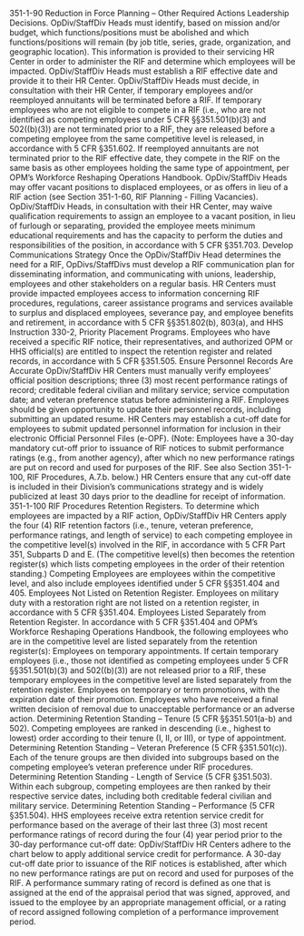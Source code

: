 
351-1-90 Reduction in Force Planning – Other Required Actions
Leadership Decisions.
OpDiv/StaffDiv Heads must identify, based on mission and/or budget, which functions/positions must be abolished and which functions/positions will remain (by job title, series, grade, organization, and geographic location).  This information is provided to their servicing HR Center in order to administer the RIF and determine which employees will be impacted.
OpDiv/StaffDiv Heads must establish a RIF effective date and provide it to their HR Center.
OpDiv/StaffDiv Heads must decide, in consultation with their HR Center, if temporary employees and/or reemployed annuitants will be terminated before a RIF.
If temporary employees who are not eligible to compete in a RIF (i.e., who are not identified as competing employees under 5 CFR §§351.501(b)(3) and 502((b)(3)) are not terminated prior to a RIF, they are released before a competing employee from the same competitive level is released, in accordance with 5 CFR §351.602.
If reemployed annuitants are not terminated prior to the RIF effective date, they compete in the RIF on the same basis as other employees holding the same type of appointment, per OPM’s Workforce Reshaping Operations Handbook.
OpDiv/StaffDiv Heads may offer vacant positions to displaced employees, or as offers in lieu of a RIF action (see Section 351-1-60, RIF Planning - Filling Vacancies).
OpDiv/StaffDiv Heads, in consultation with their HR Center, may waive qualification requirements to assign an employee to a vacant position, in lieu of furlough or separating, provided the employee meets minimum educational requirements and has the capacity to perform the duties and responsibilities of the position, in accordance with 5 CFR §351.703.
Develop Communications Strategy
Once the OpDiv/StaffDiv Head determines the need for a RIF, OpDivs/StaffDivs must develop a RIF communication plan for disseminating information, and communicating with unions, leadership, employees and other stakeholders on a regular basis.
HR Centers must provide impacted employees access to information concerning RIF procedures, regulations, career assistance programs and services available to surplus and displaced employees, severance pay, and employee benefits and retirement, in accordance with 5 CFR §§351.802(b), 803(a), and HHS Instruction 330-2, Priority Placement Programs.
Employees who have received a specific RIF notice, their representatives, and authorized OPM or HHS official(s) are entitled to inspect the retention register and related records, in accordance with 5 CFR §351.505.
Ensure Personnel Records Are Accurate
OpDiv/StaffDiv HR Centers must manually verify employees’ official position descriptions; three (3) most recent performance ratings of record; creditable federal civilian and military service; service computation date; and veteran preference status before administering a RIF.
Employees should be given opportunity to update their personnel records, including submitting an updated resume.
HR Centers may establish a cut-off date for employees to submit updated personnel information for inclusion in their electronic Official Personnel Files (e-OPF).  (Note: Employees have a 30-day mandatory cut-off prior to issuance of RIF notices to submit performance ratings (e.g., from another agency), after which no new performance ratings are put on record and used for purposes of the RIF. See also Section 351-1-100, RIF Procedures, A.7.b. below.)
HR Centers ensure that any cut-off date is included in their Division’s communications strategy and is widely publicized at least 30 days prior to the deadline for receipt of information.
351-1-100 RIF Procedures
Retention Registers. To determine which employees are impacted by a RIF action, OpDiv/StaffDiv HR Centers apply the four (4) RIF retention factors (i.e., tenure, veteran preference, performance ratings, and length of service) to each competing employee in the competitive level(s) involved in the RIF, in accordance with 5 CFR Part 351, Subparts D and E.  (The competitive level(s) then becomes the retention register(s) which lists competing employees in the order of their retention standing.)
Competing Employees are employees within the competitive level, and also include employees identified under 5 CFR §§351.404 and 405.
Employees Not Listed on Retention Register.  Employees on military duty with a restoration right are not listed on a retention register, in accordance with 5 CFR §351.404.
Employees Listed Separately from Retention Register.  In accordance with 5 CFR §351.404 and OPM’s Workforce Reshaping Operations Handbook, the following employees who are in the competitive level are listed separately from the retention register(s):
Employees on temporary appointments. If certain temporary employees (i.e., those not identified as competing employees under 5 CFR §§351.501(b)(3) and 502((b)(3)) are not released prior to a RIF, these temporary employees in the competitive level are listed separately from the retention register.
Employees on temporary or term promotions, with the expiration date of their promotion.
Employees who have received a final written decision of removal due to unacceptable performance or an adverse action.
Determining Retention Standing – Tenure (5 CFR §§351.501(a-b) and 502). Competing employees are ranked in descending (i.e., highest to lowest) order according to their tenure (I, II, or III), or type of appointment.
Determining Retention Standing – Veteran Preference (5 CFR §351.501(c)).  Each of the tenure groups are then divided into subgroups based on the competing employee’s veteran preference under RIF procedures.
Determining Retention Standing - Length of Service (5 CFR §351.503).  Within each subgroup, competing employees are then ranked by their respective service dates, including both creditable federal civilian and military service.
Determining Retention Standing – Performance (5 CFR §351.504).  HHS employees receive extra retention service credit for performance based on the average of their last three (3) most recent performance ratings of record during the four (4) year period prior to the 30-day performance cut-off date:
OpDiv/StaffDiv HR Centers adhere to the chart below to apply additional service credit for performance.
A 30-day cut-off date prior to issuance of the RIF notices is established, after which no new performance ratings are put on record and used for purposes of the RIF.
A performance summary rating of record is defined as one that is assigned at the end of the appraisal period that was signed, approved, and issued to the employee by an appropriate management official, or a rating of record assigned following completion of a performance improvement period.
 